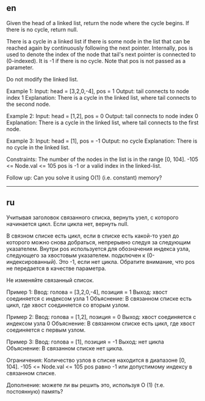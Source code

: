 ## en

Given the head of a linked list, return the node where the cycle begins. If there is no cycle, return null.

There is a cycle in a linked list if there is some node in the list
that can be reached again by continuously following the next pointer.
Internally, pos is used to denote the index of the node that tail's next pointer
is connected to (0-indexed). It is -1 if there is no cycle.
Note that pos is not passed as a parameter.

Do not modify the linked list.

Example 1:
Input: head = [3,2,0,-4], pos = 1
Output: tail connects to node index 1
Explanation: There is a cycle in the linked list, where tail connects to the second node.

Example 2:
Input: head = [1,2], pos = 0
Output: tail connects to node index 0
Explanation: There is a cycle in the linked list, where tail connects to the first node.

Example 3:
Input: head = [1], pos = -1
Output: no cycle
Explanation: There is no cycle in the linked list.

Constraints:
The number of the nodes in the list is in the range [0, 104].
-105 <= Node.val <= 105
pos is -1 or a valid index in the linked-list.

Follow up: Can you solve it using O(1) (i.e. constant) memory?

---

## ru

Учитывая заголовок связанного списка, вернуть узел, с которого начинается цикл. Если цикла нет, вернуть null.

В связном списке есть цикл, если в списке есть какой-то узел
до которого можно снова добраться, непрерывно следуя за следующим указателем.
Внутри pos используется для обозначения индекса узла, следующего за хвостовым указателем.
подключен к (0-индексированный). Это -1, если нет цикла.
Обратите внимание, что pos не передается в качестве параметра.

Не изменяйте связанный список.

Пример 1:
Ввод: голова = [3,2,0,-4], позиция = 1
Выход: хвост соединяется с индексом узла 1
Объяснение: В связанном списке есть цикл, где хвост соединяется со вторым узлом.

Пример 2:
Ввод: голова = [1,2], позиция = 0
Выход: хвост соединяется с индексом узла 0
Объяснение: В связанном списке есть цикл, где хвост соединяется с первым узлом.

Пример 3:
Ввод: голова = [1], позиция = -1
Выход: нет цикла
Объяснение: В связанном списке нет цикла.

Ограничения:
Количество узлов в списке находится в диапазоне [0, 104].
-105 <= Node.val <= 105
pos равно -1 или допустимому индексу в связанном списке.

Дополнение: можете ли вы решить это, используя O (1) (т.е. постоянную) память?